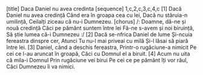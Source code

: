 [title] Daca Daniel nu avea credinta
[sequence] 1,c,2,c,3,c,4,c
[1]
Dacă Daniel nu avea credință
Când era în groapa cea cu lei,
Dacă nu stăruia-n umilință,
Ceilalți ziceau că nu-i Dumnezeu.
[chorus]
/: Doamne, dă-ne și nouă credință
Căci pe pământ suntem între lei
Fă-ne s-avem și noi biruință,
Să știe lumea că-i Dumnezeu :/
[2]
Dacă se-nfrica Daniel de lume
Și-ncuia fereastra dinspre cer,
Atunci Tu nu-l mai priveai cu milă
Și-l lăsai să piară între lei.
[3]
Daniel, când a deschis fereastra,
Printr-o rugăciune-a nimicit
Pe cei ce l-au aruncat în groapă,
Căci cu Domnul el a biruit.
[4]
Acum nu uita că mila-i Domnul
Prin rugăciune vei birui
Pe cei ce pe pământ îți vor răul,
Căci Dumnezeu îi va nimici.

